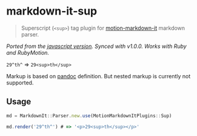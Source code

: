 # markdown-it-sup

> Superscript (`<sup>`) tag plugin for [motion-markdown-it](https://github.com/digitalmoksha/motion-markdown-it) markdown parser.

_Ported from the [javascript version](https://github.com/markdown-it/markdown-it-sup). Synced with v1.0.0. Works with Ruby and RubyMotion._

`29^th^` => `29<sup>th</sup>`

Markup is based on [pandoc](http://johnmacfarlane.net/pandoc/README.html#superscripts-and-subscripts) definition. But nested markup is currently not supported.

## Usage

```js
md = MarkdownIt::Parser.new.use(MotionMarkdownItPlugins::Sup)

md.render('29^th^') # => '<p>29<sup>th</sup></p>'
```
